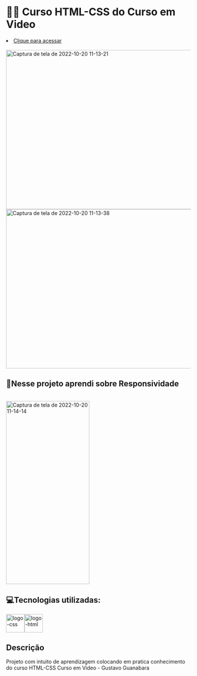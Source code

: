   # 👨‍💻 Curso HTML-CSS do Curso em Video
 
 <li><a target="_blank" href="https://lucasccgomes.github.io/html-css/desafios/d010/index.html">Clique para acessar</li></a><br>
 
<img src="https://live.staticflickr.com/65535/52441922375_c10db5b02f_m.jpg" width="830" height="435" alt="Captura de tela de 2022-10-20 11-13-21">
  <br>
 <img src="https://live.staticflickr.com/65535/52441743039_12b88102f0_m.jpg" width="830" height="435" alt="Captura de tela de 2022-10-20 11-13-38">
 
 <br>
 <h2>📱Nesse projeto aprendi sobre Responsividade</h2><br>
 
 
 <img src="https://live.staticflickr.com/65535/52441993233_ae03cc7985_m.jpg" width="227" height="500" alt="Captura de tela de 2022-10-20 11-14-14">
  
   <h2>💻Tecnologias utilizadas: </h2>
 
<a target="_blank" href="https://pt.wikipedia.org/wiki/CSS3"><img src="https://live.staticflickr.com/65535/52429139446_b120deee59_t.jpg" width="50" height="50" alt="logo-css"></a><a target="_blank" href="https://pt.wikipedia.org/wiki/HTML5"><img src="https://live.staticflickr.com/65535/52429657543_3f972a183d_t.jpg" width="50" height="50" alt="logo-html"></a>

  
  <h2>Descrição</h2>
Projeto com intuito de aprendizagem colocando em pratica conhecimento do curso HTML-CSS Curso em Video - Gustavo Guanabara
